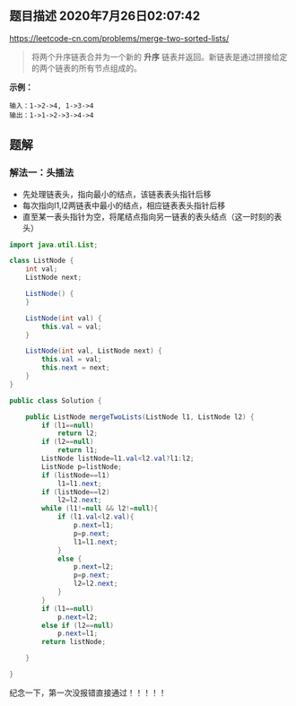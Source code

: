 ## 题目描述	2020年7月26日02:07:42

https://leetcode-cn.com/problems/merge-two-sorted-lists/

> 将两个升序链表合并为一个新的 **升序** 链表并返回。新链表是通过拼接给定的两个链表的所有节点组成的。 

**示例：**

```
输入：1->2->4, 1->3->4
输出：1->1->2->3->4->4
```

## 题解

### 解法一：头插法

- 先处理链表头，指向最小的结点，该链表表头指针后移
- 每次指向l1,l2两链表中最小的结点，相应链表表头指针后移
- 直至某一表头指针为空，将尾结点指向另一链表的表头结点（这一时刻的表头）

```java
import java.util.List;

class ListNode {
    int val;
    ListNode next;

    ListNode() {
    }

    ListNode(int val) {
        this.val = val;
    }

    ListNode(int val, ListNode next) {
        this.val = val;
        this.next = next;
    }
}

public class Solution {

    public ListNode mergeTwoLists(ListNode l1, ListNode l2) {
        if (l1==null)
            return l2;
        if (l2==null)
            return l1;
        ListNode listNode=l1.val<l2.val?l1:l2;
        ListNode p=listNode;
        if (listNode==l1)
            l1=l1.next;
        if (listNode==l2)
            l2=l2.next;
        while (l1!=null && l2!=null){
            if (l1.val<l2.val){
                p.next=l1;
                p=p.next;
                l1=l1.next;
            }
            else {
                p.next=l2;
                p=p.next;
                l2=l2.next;
            }
        }
        if (l1==null)
            p.next=l2;
        else if (l2==null)
            p.next=l1;
        return listNode;

    }

}

```

纪念一下，第一次没报错直接通过！！！！！